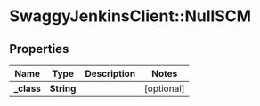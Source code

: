 # SwaggyJenkinsClient::NullSCM

## Properties
Name | Type | Description | Notes
------------ | ------------- | ------------- | -------------
**_class** | **String** |  | [optional] 


